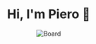 <center><h1> Hi, I'm Piero 👋 </h1>

![Board](https://github.com/PieroGP3009/PieroGP3009/assets/135992649/f8369a74-f2a1-4b22-9c6e-0db35935ae5d)

<!--
**PieroGP3009/PieroGP3009** is a ✨ _special_ ✨ repository because its `README.md` (this file) appears on your GitHub profile.

Here are some ideas to get you started:

- 🔭 I’m currently working on ...
- 🌱 I’m currently learning ...
- 👯 I’m looking to collaborate on ...
- 🤔 I’m looking for help with ...
- 💬 Ask me about ...
- 📫 How to reach me: ...
- 😄 Pronouns: ...
- ⚡ Fun fact: ...
-->
